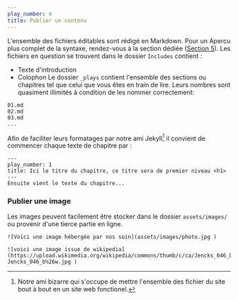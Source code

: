 ```yaml
---
play_number: 4
title: Publier un contenu
---
```


L'ensemble des fichiers éditables sont rédigé en Markdown. Pour un Apercu plus complet de la syntaxe, rendez-vous à la section dédiée ([Section 5](#play5)).
Les fichiers en question se trouvent dans 
le dossier `Includes` contient :
- Texte d'introduction
- Colophon
Le dossier `_plays` contient l'ensemble des sections ou chapitres tel que celui que vous êtes en train de lire. Leurs nombres sont quasiment illimités à condition de les nommer correctement:

```
01.md
02.md
03.md
...
```

Afin de faciliter leurs formatages par notre ami Jekyll[^1] il convient de commencer chaque texte de chapitre par :

```
---
play_number: 1
title: Ici le titre du chapitre, ce titre sera de premier niveau <h1>
---
Ensuite vient le texte du chapitre...
```

### Publier une image
Les images peuvent facilement être stocker dans le dossier `assets/images/` ou provenir d'une tierce partie en ligne. 

```
![Voici une image hébergée par nos soin](assets/images/photo.jpg )

![voici une image issue de wikipedia](https://upload.wikimedia.org/wikipedia/commons/thumb/c/ca/Jencks_046_b%26w.jpg/330px-Jencks_046_b%26w.jpg )
```
 


[^1]:
	Notre ami bizarre qui s'occupe de mettre l'ensemble des fichier du site bout à bout en un site web fonctionel.

